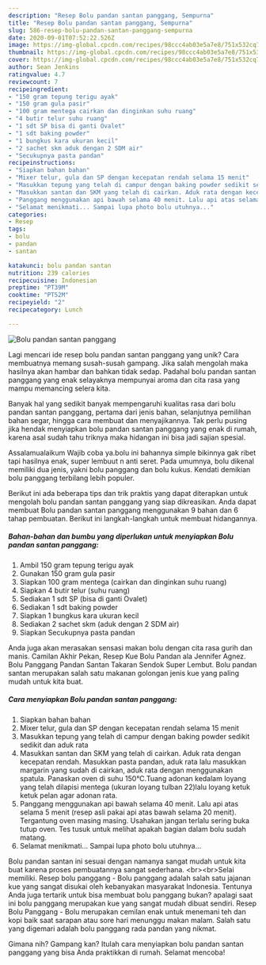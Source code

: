 ```yaml
---
description: "Resep Bolu pandan santan panggang, Sempurna"
title: "Resep Bolu pandan santan panggang, Sempurna"
slug: 586-resep-bolu-pandan-santan-panggang-sempurna
date: 2020-09-01T07:52:22.526Z
image: https://img-global.cpcdn.com/recipes/98ccc4ab03e5a7e8/751x532cq70/bolu-pandan-santan-panggang-foto-resep-utama.jpg
thumbnail: https://img-global.cpcdn.com/recipes/98ccc4ab03e5a7e8/751x532cq70/bolu-pandan-santan-panggang-foto-resep-utama.jpg
cover: https://img-global.cpcdn.com/recipes/98ccc4ab03e5a7e8/751x532cq70/bolu-pandan-santan-panggang-foto-resep-utama.jpg
author: Sean Jenkins
ratingvalue: 4.7
reviewcount: 7
recipeingredient:
- "150 gram tepung terigu ayak"
- "150 gram gula pasir"
- "100 gram mentega cairkan dan dinginkan suhu ruang"
- "4 butir telur suhu ruang"
- "1 sdt SP bisa di ganti Ovalet"
- "1 sdt baking powder"
- "1 bungkus kara ukuran kecil"
- "2 sachet skm aduk dengan 2 SDM air"
- "Secukupnya pasta pandan"
recipeinstructions:
- "Siapkan bahan bahan"
- "Mixer telur, gula dan SP dengan kecepatan rendah selama 15 menit"
- "Masukkan tepung yang telah di campur dengan baking powder sedikit sedikit dan aduk rata"
- "Masukkan santan dan SKM yang telah di cairkan. Aduk rata dengan kecepatan rendah. Masukkan pasta pandan, aduk rata lalu masukkan margarin yang sudah di cairkan, aduk rata dengan menggunakan spatula. Panaskan oven di suhu 150°C.Tuang adonan kedalam loyang yang telah dilapisi mentega (ukuran loyang tulban 22)lalu loyang ketuk ketuk pelan agar adonan rata."
- "Panggang menggunakan api bawah selama 40 menit. Lalu api atas selama 5 menit (resep asli pakai api atas bawah selama 20 menit). Tergantung oven masing masing. Usahakan jangan terlalu sering buka tutup oven. Tes tusuk untuk melihat apakah bagian dalam bolu sudah matang."
- "Selamat menikmati... Sampai lupa photo bolu utuhnya..."
categories:
- Resep
tags:
- bolu
- pandan
- santan

katakunci: bolu pandan santan 
nutrition: 239 calories
recipecuisine: Indonesian
preptime: "PT39M"
cooktime: "PT52M"
recipeyield: "2"
recipecategory: Lunch

---
```



![Bolu pandan santan panggang](https://img-global.cpcdn.com/recipes/98ccc4ab03e5a7e8/751x532cq70/bolu-pandan-santan-panggang-foto-resep-utama.jpg)

Lagi mencari ide resep bolu pandan santan panggang yang unik? Cara membuatnya memang susah-susah gampang. Jika salah mengolah maka hasilnya akan hambar dan bahkan tidak sedap. Padahal bolu pandan santan panggang yang enak selayaknya mempunyai aroma dan cita rasa yang mampu memancing selera kita.

Banyak hal yang sedikit banyak mempengaruhi kualitas rasa dari bolu pandan santan panggang, pertama dari jenis bahan, selanjutnya pemilihan bahan segar, hingga cara membuat dan menyajikannya. Tak perlu pusing jika hendak menyiapkan bolu pandan santan panggang yang enak di rumah, karena asal sudah tahu triknya maka hidangan ini bisa jadi sajian spesial.

Assalamualaikum Wajib coba ya.bolu ini bahannya simple bikinnya gak ribet tapi hasilnya enak, super lembuut n anti seret. Pada umumnya, bolu dikenal memiliki dua jenis, yakni bolu panggang dan bolu kukus. Kendati demikian bolu panggang terbilang lebih populer.


Berikut ini ada beberapa tips dan trik praktis yang dapat diterapkan untuk mengolah bolu pandan santan panggang yang siap dikreasikan. Anda dapat membuat Bolu pandan santan panggang menggunakan 9 bahan dan 6 tahap pembuatan. Berikut ini langkah-langkah untuk membuat hidangannya.

<!--inarticleads1-->

##### Bahan-bahan dan bumbu yang diperlukan untuk menyiapkan Bolu pandan santan panggang:

1. Ambil 150 gram tepung terigu ayak
1. Gunakan 150 gram gula pasir
1. Siapkan 100 gram mentega (cairkan dan dinginkan suhu ruang)
1. Siapkan 4 butir telur (suhu ruang)
1. Sediakan 1 sdt SP (bisa di ganti Ovalet)
1. Sediakan 1 sdt baking powder
1. Siapkan 1 bungkus kara ukuran kecil
1. Sediakan 2 sachet skm (aduk dengan 2 SDM air)
1. Siapkan Secukupnya pasta pandan


Anda juga akan merasakan sensasi makan bolu dengan cita rasa gurih dan manis. Camilan Akhir Pekan, Resep Kue Bolu Pandan ala Jennifer Agnez. Bolu Panggang Pandan Santan Takaran Sendok Super Lembut. Bolu pandan santan merupakan salah satu makanan golongan jenis kue yang paling mudah untuk kita buat. 

<!--inarticleads2-->

##### Cara menyiapkan Bolu pandan santan panggang:

1. Siapkan bahan bahan
1. Mixer telur, gula dan SP dengan kecepatan rendah selama 15 menit
1. Masukkan tepung yang telah di campur dengan baking powder sedikit sedikit dan aduk rata
1. Masukkan santan dan SKM yang telah di cairkan. Aduk rata dengan kecepatan rendah. Masukkan pasta pandan, aduk rata lalu masukkan margarin yang sudah di cairkan, aduk rata dengan menggunakan spatula. Panaskan oven di suhu 150°C.Tuang adonan kedalam loyang yang telah dilapisi mentega (ukuran loyang tulban 22)lalu loyang ketuk ketuk pelan agar adonan rata.
1. Panggang menggunakan api bawah selama 40 menit. Lalu api atas selama 5 menit (resep asli pakai api atas bawah selama 20 menit). Tergantung oven masing masing. Usahakan jangan terlalu sering buka tutup oven. Tes tusuk untuk melihat apakah bagian dalam bolu sudah matang.
1. Selamat menikmati... Sampai lupa photo bolu utuhnya...


Bolu pandan santan ini sesuai dengan namanya sangat mudah untuk kita buat karena proses pembuatannya sangat sederhana. &lt;br&gt;&lt;br&gt;Selai memiliki. Resep bolu panggang - Bolu panggang adalah salah satu jajanan kue yang sangat disukai oleh kebanyakan masyarakat Indonesia. Tentunya Anda juga tertarik untuk bisa membuat bolu panggang bukan? apalagi saat ini bolu panggang merupakan kue yang sangat mudah dibuat sendiri. Resep Bolu Panggang - Bolu merupakan cemilan enak untuk menemani teh dan kopi baik saat sarapan atau sore hari menunggu makan malam. Salah satu yang digemari adalah bolu panggang rada pandan yang nikmat. 

Gimana nih? Gampang kan? Itulah cara menyiapkan bolu pandan santan panggang yang bisa Anda praktikkan di rumah. Selamat mencoba!
